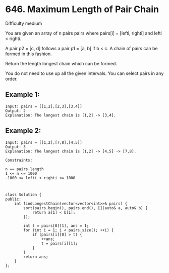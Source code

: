 # 646. Maximum Length of Pair Chain
Difficulty medium

You are given an array of n pairs pairs where pairs[i] = [lefti, righti] and lefti < righti.

A pair p2 = [c, d] follows a pair p1 = [a, b] if b < c. A chain of pairs can be formed in this fashion.

Return the length longest chain which can be formed.

You do not need to use up all the given intervals. You can select pairs in any order.


## Example 1:
```
Input: pairs = [[1,2],[2,3],[3,4]]
Output: 2
Explanation: The longest chain is [1,2] -> [3,4].
```


## Example 2:
```
Input: pairs = [[1,2],[7,8],[4,5]]
Output: 3
Explanation: The longest chain is [1,2] -> [4,5] -> [7,8].
```


```
Constraints:

n == pairs.length
1 <= n <= 1000
-1000 <= lefti < righti <= 1000
```


#
```
class Solution {
public:
    int findLongestChain(vector<vector<int>>& pairs) {
        sort(pairs.begin(), pairs.end(), [](auto& a, auto& b) {
            return a[1] < b[1];
        });

        int t = pairs[0][1], ans = 1;
        for (int i = 1; i < pairs.size(); ++i) {
            if (pairs[i][0] > t) {
                ++ans;
                t = pairs[i][1];
            }
        }
        return ans;
    }
};
```